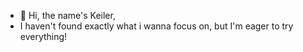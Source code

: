 - 👋 Hi, the name's Keiler,
- I haven't found exactly what i wanna focus on, but I'm eager to try everything!

<!---
Keilerjr/Keilerjr is a ✨ special ✨ repository because its `README.md` (this file) appears on your GitHub profile.
You can click the Preview link to take a look at your changes.
--->
